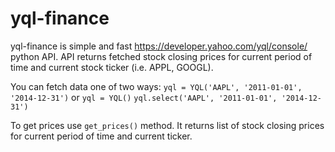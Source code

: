 yql-finance
===========
yql-finance is simple and fast https://developer.yahoo.com/yql/console/ python API.
    API returns fetched stock closing prices for current period of time and current stock ticker (i.e. APPL, GOOGL).

You can fetch data one of two ways:
        `yql = YQL('AAPL', '2011-01-01', '2014-12-31')`
    or
        `yql = YQL()`
        `yql.select('AAPL', '2011-01-01', '2014-12-31')`

To get prices use `get_prices()` method. It returns list of stock closing prices for current period of time
and current ticker.
